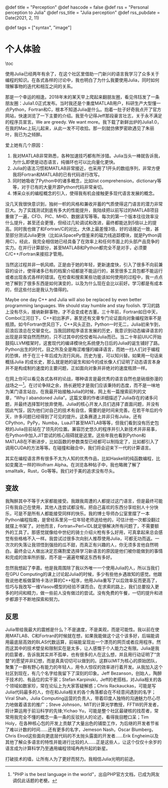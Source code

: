 @def title = "Perception"
@def hascode = false
@def rss = "Personal perception to Julia"
@def rss_title = "Julia perception"
@def rss_pubdate = Date(2021, 2, 11)

@def tags = ["syntax", "image"]

# 个人体验

\toc

使用Julia已经两年有余了，在这个社区里借助一门新兴的语言我学习了众多关于编程的知识。在各式各样的讨论中，我也明白了为什么我要使用Julia，同时如何理解事物的迭代和相互之间的关系。

那是一个幸运的相逢。2018年末的某天早上爬起来翻朋友圈，看见伟钰发了一条朋友圈：Julia1.0正式发布。当时我还是个重度MATLAB用户，科研生产大型懂一点Python，Fortran和C，根本不知道Julia是什么。抱着一肚子好奇我点开了官方网站，快速浏览了一下主要的介绍。我至今记得Jeff那段豪言壮志，关于永不满足的程序员宣言。We are greedy. We want more。我下载了新鲜出炉的Julia1.0，在我的Mac上玩儿起来，从此一发不可收拾。那一刻就仿佛罗密欧遇见了朱丽叶，我已为之倾醉。

爱上她有几个原因：
1. 我对MATLAB非常熟悉，各种加速技巧都有所涉猎。Julia当头一棒就告诉我，为什么即使是动态语言，纯循环也可以比向量化更快。
2. Julia的语法习惯和MATLAB非常接近，也采用了1开头的数组序列，非常方便我将Fortran和MATLAB的已有代码进行改写。
3. 同时她吸收了Python中的诸多概念，比如list comprehension，dictionary等等，对于已有的大量开源Python代码非常亲切。
4. 博采众长的编程概念的引入，使得我有机会接触更多现代语言发展的概念。

没几天我很快意识到，独树一帜的风格和兼收并蓄的气质使得这门语言的潜力非常巨大。为了实践测试到底有多大的性能提升，我陆续把以前写过的MATLAB项目重做了一遍，CFD、PIC、MHD、数据读写等等。每次的第一个版本往往效率没什么提升，甚至还会更慢，但经过几轮调试和改进，最终都能达到5倍以上的提高。同时我也做了和Fortran/C的对比，大体上最差慢3倍，好的话接近一致，甚至部分测试Julia更快（比如从SpacePy借鉴来的磁力线追踪模块，就是Python调用C）。经此，我完全相信她已经具备了在效率上和任何市面上的头部产品竞争的实力。在并行计算部分，甚至MATLAB和Python都完全不是对手，必须要C/C++/Fortran来接招才管用。

当然这过程并非一帆风顺。正是由于她的年轻，更新速度快，引入了很多不向前兼容的设计，使得诸多已有的档案介绍都是不能运行的，甚至很多工具包都不能运行或者出现各式各样的错误。在检查和搜索某些功能该如何使用的过程中，我一点点地了解到了很多东西是如何演变的，以及为什么现在会比以前好。学习都是有成本的，但这些付出是我认为值得的。

Maybe one day C++ and Julia will also be replaced by even better programming languages. We should stay humble and stay foolish. 学习的路上没有尽头，接纳新鲜事物，才不会变成老古董。三十年前，Fortran如日中天，Combol江河日下，C++初出茅庐，甚至还有文章专门论证面向对象编程效率不是瓶颈。如今Fortran世风日下，C++风头正劲，Python一时无二，Julia初来乍到，前浪后浪总在交替变化。当我回顾程序语言发展的历史，我意识到动态编译语言的出现是非常自然而然的，只不过其中的佼佼者叫Julia而已。当二十年前UIUC开始鼓捣LLVM框架时，这套现代的编译模块化系统便为日后的Julia的诞生铺好了路。Python出生的时代，目之所及全是晦涩难懂的编译语言，而她一扫人们对于编程的恐惧，终于在三十年后成为流行风尚。历史为鉴，可以知兴替。如果用一句话来概括Julia
的成长史，那么就是她的诞生和如今的成长像人们证明了动态语言本身并不是构成制约速度的主要问题，正如面向对象并非绝对的速度瓶颈一样。

在网上你可以看见各式各样的论战，哪种语言是最优秀的语言自然也是硝烟弥漫的战场之一[^1]。在讨论争辩之余，扬长避短才是我们应该秉持的态度，而不是一味地为某门语言站台。在我最开始接触Julia的时候，网上有一篇搜索前列的文章，“Why I abandoned Julia”。这篇文章的作者详细描述了Julia存在的诸多问题，并最终选择暂时放弃使用。Julia的核心开发人员们选择了直面问题，并没有因此气馁，因为他们对自己的技术有自信，需要的是时间来完善。在若干年后的今天，许多问题已经得到了可见的提升。这条赛道上并非只有Julia，还有CPython，PyPy，Numba，LuaJIT甚至MATLAB等等，但我们看到没有历史包袱的Julia目前站在了领先的位置。兼容历史悠久的程序并引入新技术并非易事，在Python中加入JIT尝试的核心阻碍就是这里。这些年我也看到Python和MATLAB在不断进步，比如函数的参数类型已经都可以制指定了，比如都引入了调用CUDA的方法等等。在碰撞和融合中，我们将会迎来下一代的计算语言。

其实在编程语言界有很多不太为人知的优秀作品，比如Haskell的纯函数编程，比如变魔法一样的Wolfram Alpha。在浏览各种帖子中，我也略微了解了smalltalk，Rust，Go等等。我们对于美的追求没有尽头。

## 变故

我陶醉其中不等于大家都能接受。我跟我周遭的人都提过这门语言，但是最终可能只有我自己在使用，其他人连尝试都没有。把自己喜欢的东西分享给别人十分快乐，可是不是所有人都能接受同样的快乐。我的博士导师办公室里摆了一本Python编程指南，是曾经系里另一位年轻老师送给他的，可估计他一次都没翻过就摆上书架了。对他而言，Fortran+Perl+IDL就足够解决所有问题了，不需要额外的工具了。那感觉就像给中世纪的骑士介绍火枪有多么好用，可真拿起来总会感觉有些格格不入一样。我尝试过很多次向别人推荐使用Julia，可都无功而返。一次次的失落让我领悟到强扭的瓜不甜，而真正有兴趣的人，你无须多言他自然明白。最终会让人做出决定忍痛割爱选择学习新语言的原因是他们被你能做到的事情和完成的效率所折服，而不是一遍遍夸耀这东西有多好。

忽然我想起了李嘉。他是我周围除了我以外唯一一个使用Julia的人，所以当我们在GPU Computing的课上讨论起Julia的时候，多少有些他乡遇故知的感觉。他跟我说他老板做蒙特卡洛计算的C++程序，他用Julia重写了以后效率反而更高了，恰巧与我改写一维Vlasov模型的经验不谋而合。在求索的路上，我们总要投入更多的时间和精力，做一些前人没有做过的尝试。没有免费的午餐，一切的提升和进步都源于不断地探索和努力。

## 反思

Julia带给我最大的震撼是什么？不是速度，不是美观，而是可能性。我以前在使用MATLAB、C和Fortran的时候就在想，如果我能做这个这个该多好，后端能调用最底层高效的BLAS代数运算，前端能呈现出一个漂亮的网页或者应用程序。然而这其中的技术壁垒和限制实在是太多，让人感慨于个人能力之有限。Julia是我的启蒙者，告诉我其实并不孤单，也有很多的人在这么想，并且用行动证明了“贪婪”的愿望并非幻想，而是真真切切可以做到的。这群以MIT为核心的原始团队，聚集了一群有野心有能力的年轻人，用令人惊叹的效率进行着开发。从我加入这个社区到现在，有几个名字给我留下了深刻的印象。Jeff Bezanson，创始人，陶醉于技术的、有品位的实干家；Stefan Karpinski，Jeff的老搭档，对Julia相关的各个领域如数家珍，常在论坛上为大家答疑解惑；Chris Rackauckas，可能是写Julia代码最多的人，你在和Julia相关的各个角落都会在不经意间遇到的名字；Viral Shah，Julia Computing运营的负责人，带着印度人独特的沟通魅力尽心尽力地做着语言的推广；Steve Johnson，MIT的计算光学教授，FFTW的开发者，将计算运用于前沿科学的先锋;Yichao Yu，可能是整个社区最硬核的找茬者，常常用我完全不懂的概念一条一条的反驳别人的论述，看得我目瞪口呆；Tim Holy，在各种核心包的开发上贡献了大量出色的铺垫工作，为后继的开发者节省了难以计数的时间......还有更多的名字，Jemeson Nash，Oscar Blumberg，Chris Elrod这些面向更底层代码的不太抛头露面的开发者......Erik Engheim以及其他了解众多语言的特性并能进行比较的人......正是这些人，让这个仅仅十余岁的语言成为计算科学乃至通用编程领域冉冉升起的新星。

打破技术的墙，让所有人为了更好而努力。我相信Julia光明的前途。

[^1]: "PHP is the best language in the world"，出自PHP官方文档，已成为网友调侃此话题的老梗。